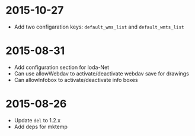 # 2015-10-27

- Add two configaration keys: `default_wms_list` and `default_wmts_list`


# 2015-08-31

- Add configuration section for Ioda-Net
- Can use allowWebdav to activate/deactivate webdav save for drawings
- Can allowInfobox to activate/deactivate info boxes


# 2015-08-26

- Update `del` to 1.2.x
- Add deps for mktemp
